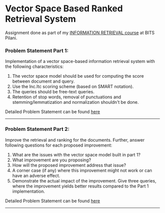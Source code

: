 # Vector Space Based Ranked Retrieval System

Assignment done as part of my <u>INFORMATION RETRIEVAL course</u> at BITS Pilani.

### Problem Statement Part 1:
Implementation of a vector space-based information retrieval system with the following characteristics:
1. The vector space model should be used for computing the score between document and query.
2. Use the lnc.ltc scoring scheme (based on SMART notation).
3. The queries should be free-text queries.
4. Retention of stop words, removal of punctuations and stemming/lemmatization and normalization shouldn't be done.

Detailed Problem Statement can be found [here](https://github.com/lakshya0904/RankedRetrievalSystem/blob/main/Assignment_IR_RS-1.pdf)
<hr>

### Problem Statement Part 2:
Improve the retrieval and ranking for the documents. Further, answer following questions for each proposed improvement:
1. What are the issues with the vector space model built in part 1?
2. What improvement are you proposing?
3. How will the proposed improvement address that issue?
4. A corner case (if any) where this improvement might not work or can have an adverse effect.
5. Demonstrate the actual impact of the improvement. Give three queries, where the improvement yields better results compared to the Part 1 implementation.

Detailed Problem Statement can be found [here](https://github.com/lakshya0904/RankedRetrievalSystem/blob/main/Assignment_IR_RS-1.pdf)
<hr>

